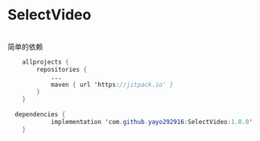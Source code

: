 # SelectVideo
<br>简单的依赖</br>
```java
	allprojects {
		repositories {
			...
			maven { url 'https://jitpack.io' }
		}
	}
  
  dependencies {
	        implementation 'com.github.yayo292916:SelectVideo:1.0.0'
	}
